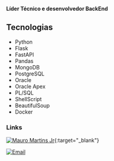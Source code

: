 **Líder Técnico e desenvolvedor BackEnd**

## Tecnologias
- Python
- Flask
- FastAPI
- Pandas
- MongoDB
- PostgreSQL
- Oracle
- Oracle Apex
- PL/SQL
- ShellScript
- BeautifulSoup
- Docker


### Links
[![Mauro Martins Jr](https://image.flaticon.com/icons/png/32/174/174857.png "Linkedin")](https://www.linkedin.com/in/mauro-martins-jr/){:target="_blank"}

[![Email](https://image.flaticon.com/icons/png/32/70/70562.png "Email")](mailto:mauro@mmartins.dev.br)
